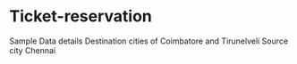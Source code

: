 # Ticket-reservation
Sample Data details
Destination cities of Coimbatore and Tirunelveli
Source city Chennai
